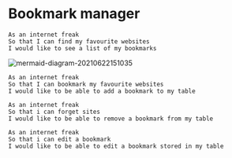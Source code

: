 # Bookmark manager

```
As an internet freak
So that I can find my favourite websites
I would like to see a list of my bookmarks
```

![mermaid-diagram-20210622151035](https://user-images.githubusercontent.com/62373855/122940201-2c69ec00-d36c-11eb-8e21-99655d256755.png)

```
As an internet freak
So that I can bookmark my favourite websites
I would like to be able to add a bookmark to my table
```

```
As an internet freak
So that i can forget sites
I would like to be able to remove a bookmark from my table
```

```
As an internet freak
So that i can edit a bookmark
I would like to be able to edit a bookmark stored in my table
```
